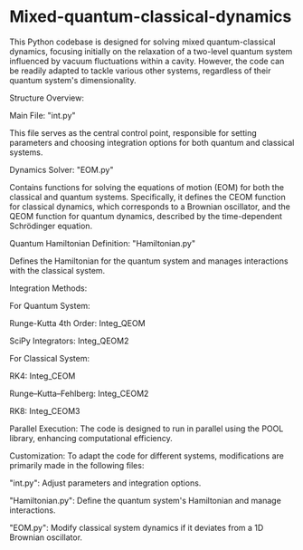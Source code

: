 # Mixed-quantum-classical-dynamics

This Python codebase is designed for solving mixed quantum-classical dynamics, focusing initially on the relaxation of a two-level quantum system influenced by vacuum fluctuations within a cavity. However, the code can be readily adapted to tackle various other systems, regardless of their quantum system's dimensionality.

Structure Overview:

Main File: "int.py"

This file serves as the central control point, responsible for setting parameters and choosing integration options for both quantum and classical systems.


Dynamics Solver: "EOM.py"

Contains functions for solving the equations of motion (EOM) for both the classical and quantum systems. Specifically, it defines the CEOM function for classical dynamics, which corresponds to a Brownian oscillator, and the QEOM function for quantum dynamics, described by the time-dependent Schrödinger equation.


Quantum Hamiltonian Definition: "Hamiltonian.py"

Defines the Hamiltonian for the quantum system and manages interactions with the classical system.


Integration Methods:

For Quantum System:

Runge-Kutta 4th Order: Integ_QEOM

SciPy Integrators: Integ_QEOM2

For Classical System:

RK4: Integ_CEOM

Runge–Kutta–Fehlberg: Integ_CEOM2

RK8: Integ_CEOM3


Parallel Execution:
The code is designed to run in parallel using the POOL library, enhancing computational efficiency.


Customization:
To adapt the code for different systems, modifications are primarily made in the following files:

"int.py": Adjust parameters and integration options.

"Hamiltonian.py": Define the quantum system's Hamiltonian and manage interactions.

"EOM.py": Modify classical system dynamics if it deviates from a 1D Brownian oscillator.
